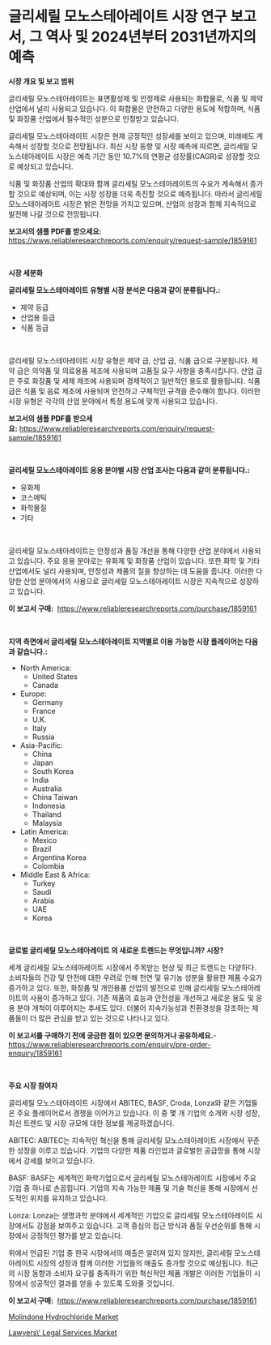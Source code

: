 <p><h1>글리세릴 모노스테아레이트 시장 연구 보고서, 그 역사 및 2024년부터 2031년까지의 예측</h1></p><p><strong>시장 개요 및 보고 범위</strong></p>
<p><p>글리세릴 모노스테아레이트는 표면활성제 및 안정제로 사용되는 화합물로, 식품 및 제약 산업에서 널리 사용되고 있습니다. 이 화합물은 안전하고 다양한 용도에 적합하며, 식품 및 화장품 산업에서 필수적인 성분으로 인정받고 있습니다. </p><p>글리세릴 모노스테아레이트 시장은 현재 긍정적인 성장세를 보이고 있으며, 미래에도 계속해서 성장할 것으로 전망됩니다. 최신 시장 동향 및 시장 예측에 따르면, 글리세릴 모노스테아레이트 시장은 예측 기간 동안 10.7%의 연평균 성장률(CAGR)로 성장할 것으로 예상되고 있습니다. </p><p>식품 및 화장품 산업의 확대와 함께 글리세릴 모노스테아레이트의 수요가 계속해서 증가할 것으로 예상되며, 이는 시장 성장을 더욱 촉진할 것으로 예측됩니다. 따라서 글리세릴 모노스테아레이트 시장은 밝은 전망을 가지고 있으며, 산업의 성장과 함께 지속적으로 발전해 나갈 것으로 전망됩니다.</p></p>
<p><strong>보고서의 샘플 PDF를 받으세요:</strong> <a href="https://www.reliableresearchreports.com/enquiry/request-sample/1859161">https://www.reliableresearchreports.com/enquiry/request-sample/1859161</a></p>
<p>&nbsp;</p>
<p><strong>시장 세분화</strong></p>
<p><strong>글리세릴 모노스테아레이트 유형별 시장 분석은 다음과 같이 분류됩니다.:</strong></p>
<p><ul><li>제약 등급</li><li>산업용 등급</li><li>식품 등급</li></ul></p>
<p>&nbsp;</p>
<p><p>글리세릴 모노스테아레이트 시장 유형은 제약 급, 산업 급, 식품 급으로 구분됩니다. 제약 급은 의약품 및 의료용품 제조에 사용되며 고품질 요구 사항을 충족시킵니다. 산업 급은 주로 화장품 및 세제 제조에 사용되며 경제적이고 일반적인 용도로 활용됩니다. 식품 급은 식품 및 음료 제조에 사용되며 안전하고 구체적인 규격을 준수해야 합니다. 이러한 시장 유형은 각각의 산업 분야에서 특정 용도에 맞게 사용되고 있습니다.</p></p>
<p><strong>보고서의 샘플 PDF를 받으세요:</strong>&nbsp;<a href="https://www.reliableresearchreports.com/enquiry/request-sample/1859161">https://www.reliableresearchreports.com/enquiry/request-sample/1859161</a></p>
<p>&nbsp;</p>
<p><strong> 글리세릴 모노스테아레이트 응용 분야별 시장 산업 조사는 다음과 같이 분류됩니다.:</strong></p>
<p><ul><li>유화제</li><li>코스메틱</li><li>화학물질</li><li>기타</li></ul></p>
<p>&nbsp;</p>
<p><p>글리세릴 모노스테아레이트는 안정성과 품질 개선을 통해 다양한 산업 분야에서 사용되고 있습니다. 주요 응용 분야로는 유화제 및 화장품 산업이 있습니다. 또한 화학 및 기타 산업에서도 널리 사용되며, 안정성과 제품의 질을 향상하는 데 도움을 줍니다. 이러한 다양한 산업 분야에서의 사용으로 글리세릴 모노스테아레이트 시장은 지속적으로 성장하고 있습니다.</p></p>
<p><strong>이 보고서 구매:</strong>&nbsp; <a href="https://www.reliableresearchreports.com/purchase/1859161">https://www.reliableresearchreports.com/purchase/1859161</a></p>
<p>&nbsp;</p>
<p><strong>지역 측면에서 글리세릴 모노스테아레이트 지역별로 이용 가능한 시장 플레이어는 다음과 같습니다.:</strong></p>
<p><ul>
    <li>
        North America:
        <ul>
            <li>United States</li>
            <li>Canada</li>
        </ul>
    </li>
    <li>
        Europe:
        <ul>
            <li>Germany</li>
            <li>France</li>
            <li>U.K.</li>
            <li>Italy</li>
            <li>Russia</li>
        </ul>
    </li>
    <li>
        Asia-Pacific:
        <ul>
            <li>China</li>
            <li>Japan</li>
            <li>South Korea</li>
            <li>India</li>
            <li>Australia</li>
            <li>China Taiwan</li>
            <li>Indonesia</li>
            <li>Thailand</li>
            <li>Malaysia</li>
        </ul>
    </li>
    <li>
        Latin America:
        <ul>
            <li>Mexico</li>
            <li>Brazil</li>
            <li>Argentina Korea</li>
            <li>Colombia</li>
        </ul>
    </li>
    <li>
        Middle East & Africa:
        <ul>
            <li>Turkey</li>
            <li>Saudi</li>
            <li>Arabia</li>
            <li>UAE</li>
            <li>Korea</li>
        </ul>
    </li>
    </ul></p>
<p>&nbsp;</p>
<p><strong>글로벌 글리세릴 모노스테아레이트 의 새로운 트렌드는 무엇입니까? 시장?</strong></p>
<p><p>세계 글리세릴 모노스테아레이트 시장에서 주목받는 현상 및 최근 트렌드는 다양하다. 소비자들의 건강 및 안전에 대한 우려로 인해 천연 및 유기농 성분을 활용한 제품 수요가 증가하고 있다. 또한, 화장품 및 개인용품 산업의 발전으로 인해 글리세릴 모노스테아레이트의 사용이 증가하고 있다. 기존 제품의 효능과 안전성을 개선하고 새로운 용도 및 응용 분야 개척이 이루어지는 추세도 있다. 더불어 지속가능성과 친환경성을 강조하는 제품들이 더 많은 관심을 받고 있는 것으로 나타나고 있다.</p></p>
<p><strong>이 보고서를 구매하기 전에 궁금한 점이 있으면 문의하거나 공유하세요.</strong>- <a href="https://www.reliableresearchreports.com/enquiry/pre-order-enquiry/1859161">https://www.reliableresearchreports.com/enquiry/pre-order-enquiry/1859161</a></p>
<p>&nbsp;</p>
<p><strong>주요 시장 참여자</strong></p>
<p><p>글리세릴 모노스테아레이트 시장에서 ABITEC, BASF, Croda, Lonza와 같은 기업들은 주요 플레이어로서 경쟁을 이어가고 있습니다. 이 중 몇 개 기업의 소개와 시장 성장, 최신 트렌드 및 시장 규모에 대한 정보를 제공하겠습니다.</p><p>ABITEC: ABITEC는 지속적인 혁신을 통해 글리세릴 모노스테아레이트 시장에서 꾸준한 성장을 이루고 있습니다. 기업의 다양한 제품 라인업과 글로벌한 공급망을 통해 시장에서 강세를 보이고 있습니다.</p><p>BASF: BASF는 세계적인 화학기업으로서 글리세릴 모노스테아레이트 시장에서 주요 기업 중 하나로 손꼽힙니다. 기업의 지속 가능한 제품 및 기술 혁신을 통해 시장에서 선도적인 위치를 유지하고 있습니다.</p><p>Lonza: Lonza는 생명과학 분야에서 세계적인 기업으로 글리세릴 모노스테아레이트 시장에서도 강점을 보여주고 있습니다. 고객 중심의 접근 방식과 품질 우선순위를 통해 시장에서 긍정적인 평가를 받고 있습니다.</p><p>위에서 언급된 기업 중 한국 시장에서의 매출은 알려져 있지 않지만, 글리세릴 모노스테아레이트 시장의 성장과 함께 이러한 기업들의 매출도 증가할 것으로 예상됩니다. 최근의 시장 동향과 소비자 요구를 충족하기 위한 혁신적인 제품 개발은 이러한 기업들이 시장에서 성공적인 결과를 얻을 수 있도록 도와줄 것입니다.</p></p>
<p><strong>이 보고서 구매:</strong>&nbsp;&nbsp;<a href="https://www.reliableresearchreports.com/purchase/1859161">https://www.reliableresearchreports.com/purchase/1859161</a></p>
<p><p><a href="https://github.com/Glendatilghmankmgz0rbhwpy/Market-Research-Report-List-1/blob/main/molindone-hydrochloride-market.md">Molindone Hydrochloride Market</a></p><p><a href="https://butternut-bug-553.notion.site/Lawyers-Legal-Services-Market-Insights-Market-Players-and-Forecast-Till-2031-71f9081379fd48a498f9abbfc2c365df">Lawyers\' Legal Services Market</a></p></p>
